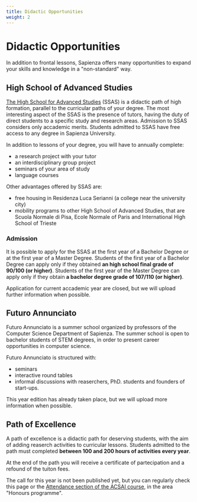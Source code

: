 ```yaml
---
title: Didactic Opportunities
weight: 2
---
```

# Didactic Opportunities

In addition to frontal lessons, Sapienza offers many opportunities to expand your skills and knowledge in a "non-standard" way.


## High School of Advanced Studies

[The High School for Advanced Studies](https://web.uniroma1.it/sssas/en) (SSAS) is a didactic path of high formation, parallel to the curricular paths of your degree. The most interesting aspect of the SSAS is the presence of tutors, having the duty of direct students to a specific study and research areas. Admission to SSAS considers only accademic merits. Students admitted to SSAS have free access to any degree in Sapienza University.

In addition to lessons of your degree, you will have to annually complete:
- a research project with your tutor
- an interdisciplinary group project
- seminars of your area of study
- language courses

Other advantages offered by SSAS are:
- free housing in Residenza Luca Serianni (a college near the university city)
- mobility programs to other High School of Advanced Studies, that are Scuola Normale di Pisa, Ecole Normale of Paris and International High School of Trieste

### Admission

It is possible to apply for the SSAS at the first year of a Bachelor Degree or at the first year of a Master Degree. Students of the first year of a Bachelor Degree can apply only if they obtained **an high school final grade of 90/100 (or higher)**. Students of the first year of the Master Degree can apply only if they obtain **a bachelor degree grade of 107/110 (or higher)**.

Application for current accademic year are closed, but we will upload further information when possible.

## Futuro Annunciato

Futuro Annunciato is a summer school organized by professors of the Computer Science Department of Sapienza. The summer school is open to bachelor students of STEM degrees, in order to present career opportunities in computer science. 

Futuro Annunciato is structured with:
- seminars
- interactive round tables
- informal discussions with reaserchers, PhD. students and founders of start-ups. 

This year edition has already taken place, but we will upload more information when possible. 

## Path of Excellence

A path of excellence is a didactic path for deserving students, with the aim of adding reaserch activities to curricular lessons. Students admitted to the path must completed **between 100 and 200 hours of activities every year**.

At the end of the path you will receive a certificate of partecipation and a refound of the tuiton fees. 

The call for this year is not been published yet, but you can regularly check this page or the [Attendance section of the ACSAI course](https://corsidilaurea.uniroma1.it/en/corso/2024/30786/programmazione), in the area "Honours programme".